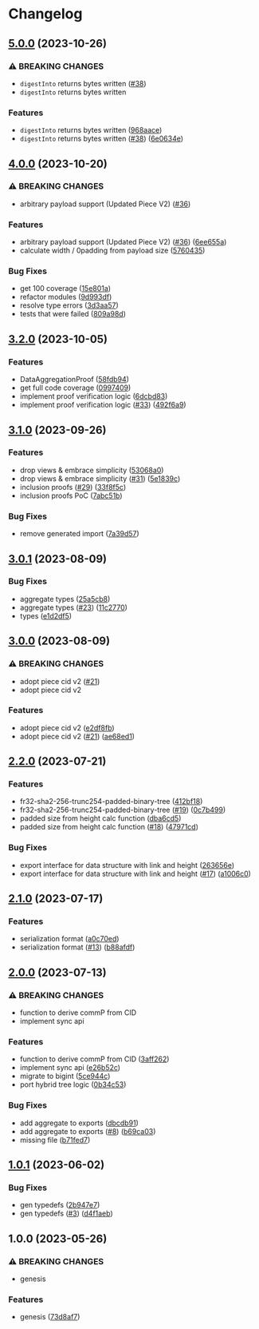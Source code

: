 # Changelog

## [5.0.0](https://github.com/web3-storage/data-segment/compare/v4.0.0...v5.0.0) (2023-10-26)


### ⚠ BREAKING CHANGES

* `digestInto` returns bytes written ([#38](https://github.com/web3-storage/data-segment/issues/38))
* `digestInto` returns bytes written

### Features

* `digestInto` returns bytes written ([968aace](https://github.com/web3-storage/data-segment/commit/968aace3a188677be40bd328ef0f417e2a56032a))
* `digestInto` returns bytes written ([#38](https://github.com/web3-storage/data-segment/issues/38)) ([6e0634e](https://github.com/web3-storage/data-segment/commit/6e0634e74475a40d2641b5fb7634dc85378bdeff))

## [4.0.0](https://github.com/web3-storage/data-segment/compare/v3.2.0...v4.0.0) (2023-10-20)


### ⚠ BREAKING CHANGES

* arbitrary payload support (Updated Piece V2) ([#36](https://github.com/web3-storage/data-segment/issues/36))

### Features

* arbitrary payload support (Updated Piece V2) ([#36](https://github.com/web3-storage/data-segment/issues/36)) ([6ee655a](https://github.com/web3-storage/data-segment/commit/6ee655a00caa879d39b37872e1bf5a2cb6c38a05))
* calculate width / 0padding from payload size ([5760435](https://github.com/web3-storage/data-segment/commit/5760435f2cd33a8b377511535324c94d38649d49))


### Bug Fixes

* get 100 coverage ([15e801a](https://github.com/web3-storage/data-segment/commit/15e801a0989b83275634496eb01b4042c2add507))
* refactor modules ([9d993df](https://github.com/web3-storage/data-segment/commit/9d993dfe8a5b5ae708d20badee2c95205e19ba2d))
* resolve type errors ([3d3aa57](https://github.com/web3-storage/data-segment/commit/3d3aa575c96ab3562149f5e14ad1aea3c9be2738))
* tests that were failed ([809a98d](https://github.com/web3-storage/data-segment/commit/809a98d9db5db84f832378099b3771bd072d9ac6))

## [3.2.0](https://github.com/web3-storage/data-segment/compare/v3.1.0...v3.2.0) (2023-10-05)


### Features

* DataAggregationProof ([58fdb94](https://github.com/web3-storage/data-segment/commit/58fdb9415092e434ec34b74be635761140f9269f))
* get full code coverage ([0997409](https://github.com/web3-storage/data-segment/commit/0997409bb2d8c4937b8fea4938ec44bf9ea81899))
* implement proof verification logic ([6dcbd83](https://github.com/web3-storage/data-segment/commit/6dcbd835783615325ae32c82875009febf8b3bfb))
* implement proof verification logic ([#33](https://github.com/web3-storage/data-segment/issues/33)) ([492f6a9](https://github.com/web3-storage/data-segment/commit/492f6a9d5f4014a8c916da5065162c1170729f38))

## [3.1.0](https://github.com/web3-storage/data-segment/compare/v3.0.1...v3.1.0) (2023-09-26)


### Features

* drop views & embrace simplicity ([53068a0](https://github.com/web3-storage/data-segment/commit/53068a073277d5eed0eb6d848c8966a208cd5b99))
* drop views & embrace simplicity ([#31](https://github.com/web3-storage/data-segment/issues/31)) ([5e1839c](https://github.com/web3-storage/data-segment/commit/5e1839c09c5b69a88a2a91817a1783accad27269))
* inclusion proofs ([#29](https://github.com/web3-storage/data-segment/issues/29)) ([33f8f5c](https://github.com/web3-storage/data-segment/commit/33f8f5c6e179e19bba88aae2a9273060c5d13fc6))
* inclusion proofs PoC ([7abc51b](https://github.com/web3-storage/data-segment/commit/7abc51b815ccc3a8c24299329be983e5c1cf7a2b))


### Bug Fixes

* remove generated import ([7a39d57](https://github.com/web3-storage/data-segment/commit/7a39d5718a7d8e86545a5802276f99a7feacf00a))

## [3.0.1](https://github.com/web3-storage/data-segment/compare/v3.0.0...v3.0.1) (2023-08-09)


### Bug Fixes

* aggregate types ([25a5cb8](https://github.com/web3-storage/data-segment/commit/25a5cb8803757801f600da573d689c4f4d0d8494))
* aggregate types ([#23](https://github.com/web3-storage/data-segment/issues/23)) ([11c2770](https://github.com/web3-storage/data-segment/commit/11c2770dd3a1725d479b0ca3e9d7899b79c39c31))
* types ([e1d2df5](https://github.com/web3-storage/data-segment/commit/e1d2df523f8e62fe07c95ca36ba9d6717ee9a827))

## [3.0.0](https://github.com/web3-storage/data-segment/compare/v2.2.0...v3.0.0) (2023-08-09)


### ⚠ BREAKING CHANGES

* adopt piece cid v2 ([#21](https://github.com/web3-storage/data-segment/issues/21))
* adopt piece cid v2

### Features

* adopt piece cid v2 ([e2df8fb](https://github.com/web3-storage/data-segment/commit/e2df8fbfdfaa4733c67be012887090f6ee5c15c1))
* adopt piece cid v2 ([#21](https://github.com/web3-storage/data-segment/issues/21)) ([ae68ed1](https://github.com/web3-storage/data-segment/commit/ae68ed1c88c82f901fd8204dfd5ee78a5b20f426))

## [2.2.0](https://github.com/web3-storage/data-segment/compare/v2.1.0...v2.2.0) (2023-07-21)


### Features

* fr32-sha2-256-trunc254-padded-binary-tree ([412bf18](https://github.com/web3-storage/data-segment/commit/412bf18059c6603c62ea898ae866fb0d5ef73856))
* fr32-sha2-256-trunc254-padded-binary-tree ([#19](https://github.com/web3-storage/data-segment/issues/19)) ([0c7b499](https://github.com/web3-storage/data-segment/commit/0c7b4999eb1d547b60c9d7bd64aa23310311bb44))
* padded size from height calc function ([dba6cd5](https://github.com/web3-storage/data-segment/commit/dba6cd58954b4f21d7b527a87534cd46fefda96c))
* padded size from height calc function ([#18](https://github.com/web3-storage/data-segment/issues/18)) ([47971cd](https://github.com/web3-storage/data-segment/commit/47971cda7c931a1a466e162cee983a03a050d8d7))


### Bug Fixes

* export interface for data structure with link and height ([263656e](https://github.com/web3-storage/data-segment/commit/263656eb68145ddc682ecd2fc57d94f0b796d861))
* export interface for data structure with link and height ([#17](https://github.com/web3-storage/data-segment/issues/17)) ([a1006c0](https://github.com/web3-storage/data-segment/commit/a1006c0fb5faaf3a8398047cd3b772bb009c07ec))

## [2.1.0](https://github.com/web3-storage/data-segment/compare/v2.0.0...v2.1.0) (2023-07-17)


### Features

* serialization format ([a0c70ed](https://github.com/web3-storage/data-segment/commit/a0c70ed11978933eabb32a0f0292066c4f6bdc61))
* serialization format ([#13](https://github.com/web3-storage/data-segment/issues/13)) ([b88afdf](https://github.com/web3-storage/data-segment/commit/b88afdf11ddaa69594c22b6a6ce42c778189dc0a))

## [2.0.0](https://github.com/web3-storage/data-segment/compare/v1.0.1...v2.0.0) (2023-07-13)


### ⚠ BREAKING CHANGES

* function to derive commP from CID
* implement sync api

### Features

* function to derive commP from CID ([3aff262](https://github.com/web3-storage/data-segment/commit/3aff2622c715455fea12165ec45fee36818c3e44))
* implement sync api ([e26b52c](https://github.com/web3-storage/data-segment/commit/e26b52c2cebbb89aecaf76752d44f5b6c3cfa4e8))
* migrate to bigint ([5ce944c](https://github.com/web3-storage/data-segment/commit/5ce944c82619db520da7350fe6663510ea6f3732))
* port hybrid tree logic ([0b34c53](https://github.com/web3-storage/data-segment/commit/0b34c53dd1d3264aee663b40efe53300d239fe4e))


### Bug Fixes

* add aggregate to exports ([dbcdb91](https://github.com/web3-storage/data-segment/commit/dbcdb91cfd7792ccee912e5c19f2921569eeb874))
* add aggregate to exports ([#8](https://github.com/web3-storage/data-segment/issues/8)) ([b69ca03](https://github.com/web3-storage/data-segment/commit/b69ca034946c08a4b0ef435cde32eea8b4549589))
* missing file ([b71fed7](https://github.com/web3-storage/data-segment/commit/b71fed79a60c3ad351e0f495516791cf75c9f575))

## [1.0.1](https://github.com/web3-storage/data-segment/compare/v1.0.0...v1.0.1) (2023-06-02)


### Bug Fixes

* gen typedefs ([2b947e7](https://github.com/web3-storage/data-segment/commit/2b947e7cd73a8aacac32202f640d9abdc005487d))
* gen typedefs ([#3](https://github.com/web3-storage/data-segment/issues/3)) ([d4f1aeb](https://github.com/web3-storage/data-segment/commit/d4f1aeb0e418043c447647e5f14a3164165c1a5a))

## 1.0.0 (2023-05-26)


### ⚠ BREAKING CHANGES

* genesis

### Features

* genesis ([73d8af7](https://github.com/web3-storage/data-segment/commit/73d8af773525b4a781cb4ec2d373a9740d4227b8))
